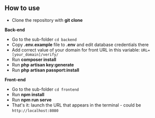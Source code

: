 ## How to use

- Clone the repository with __git clone__

__Back-end__

- Go to the sub-folder `cd backend`
- Copy __.env.example__ file to __.env__ and edit database credentials there
- Add correct value of your domain for front URL in this variable: `URL=[your_domain]/verify/`
- Run __composer install__
- Run __php artisan key:generate__
- Run __php artisan passport:install__


__Front-end__

- Go to the sub-folder `cd frontend`
- Run __npm install__ 
- Run __npm run serve__ 
- That's it: launch the URL that appears in the terminal - could be `http://localhost:8080`

